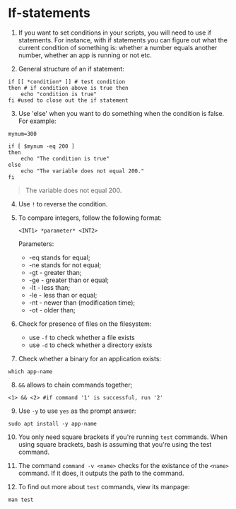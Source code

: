 # If-statements 

1. If you want to set conditions in your scripts, you will need to use if
   statements. For instance, with if statements you can figure out what the
   current condition of something is: whether a number equals another number,
   whether an app is running or not etc.

2. General structure of an if statement:

```
if [[ *condition* ]] # test condition
then # if condition above is true then
	echo "condition is true"
fi #used to close out the if statement
```

3. Use 'else' when you want to do something when the condition is false.  For
   example:

```
mynum=300

if [ $mynum -eq 200 ]
then
    echo "The condition is true"
else
    echo "The variable does not equal 200."
fi
```

>The variable does not equal 200.

4. Use `!` to reverse the condition.

5. To compare integers, follow the following format:

   `<INT1> *parameter* <INT2>`

   Parameters:
   - -eq stands for equal;
   - -ne stands for not equal;
   - -gt - greater than;
   - -ge - greater than or equal;
   - -lt - less than;
   - -le - less than or equal;
   - -nt - newer than (modification time);
   - -ot - older than;

6. Check for presence of files on the filesystem:

    - use `-f` to check whether a file exists
	- use `-d` to check whether a directory exists

7. Check whether a binary for an application
exists:

```
which app-name
```

8. `&&` allows to chain commands together;

```
<1> && <2> #if command '1' is successful, run '2'
```

9. Use `-y` to use `yes` as the prompt answer:

```
sudo apt install -y app-name
```

10. You only need square brackets if you're running `test` commands. When using
    square brackets, bash is assuming that you're using the test command.

11. The command `command -v <name>` checks for the existance of the `<name>`
    command. If it does, it outputs the path to the command.

12. To find out more about `test` commands, view its manpage:

```
man test
```
